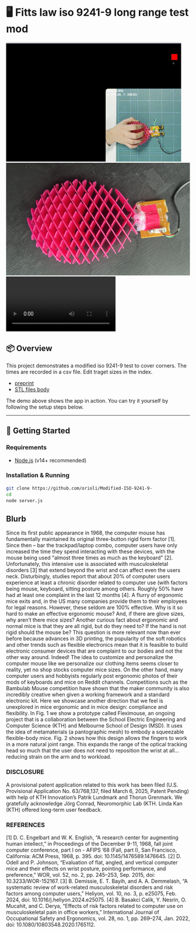 # 🖥️ Fitts law iso 9241-9 long range test mod 

![Demo](demo.gif)
![Demo](topview.png)
![Fleximouse Video](./Fig8_trackpad_n_mouse_view.MOV)

## 📦 Overview

This project demonstrates a modified iso 9241-9 test to cover corners. The times are recorded in a csv file. Edit traget sizes in the index.

- [preprint](http://dx.doi.org/10.13140/RG.2.2.15783.25762) 
- [STL files body](https://www.crealitycloud.com/model-detail/6644218123c97821105231e2)



The demo above shows the app in action. You can try it yourself by following the setup steps below.

---

## 🚀 Getting Started

### Requirements
- [Node.js](https://nodejs.org/) (v14+ recommended)

### Installation & Running

```bash
git clone https://github.com/orioli/Modified-ISO-9241-9-
cd 
node server.js
```

## Blurb
Since its first public appearance in 1968, the computer mouse has fundamentally maintained its original three-button rigid form factor [1]. Since then – bar the trackpad/laptop combo, computer users have only increased the time they spend interacting with these devices, with the mouse being used "almost three times as much as the keyboard" [2]. Unfortunately,  this intensive use is associated with musculoskeletal disorders [3] that extend beyond the wrist and can affect even the users neck. Disturbingly, studies report that about 20% of computer users experience at least a chronic disorder related to computer use (with factors being mouse, keyboard, sitting posture among others. Roughly 50% have had at least one complaint in the last 12 months [4]. A flurry of ergonomic mice exits and, in the US many companies provide them to their employees for legal reasons. However, these seldom are 100% effective. Why is it so hard to make an effective ergonomic mouse? And, if there are glove sizes, why aren’t there mice sizes? Another curious fact about ergonomic and normal mice is that they are all rigid, but do they need to? If the hand is not rigid should the mouse be? This question is more relevant now than ever before because advances in 3D printing, the popularity of the soft robotics and other trends such as flexible electronics mean that it is feasible to build electronic consumer devices that are complaint to our bodies and not the other way around. Indeed! The idea to customize and personalize the computer mouse like we personalize our clothing items seems closer to reality, yet no shop stocks computer mice sizes. On the other hand, many computer users and hobbyists regularly post ergonomic photos of their mods of keyboards and mice on Reddit channels. Competitions such as the Bambulab Mouse competition have shown that the maker community is also incredibly creative when given a working framework and a standard electronic kit. Here we showcase another direction that we feel is unexplored in mice ergonomic and in mice design: compliance and flexibility. In Fig. 1 we show a prototype called Fleximouse, an ongoing project that is a collaboration between the School Electric Engineering and Computer Science (KTH) and Melbourne School of Design (MSD). It uses the idea of metamaterials (a pantographic mesh) to embody a squeezable flexible-body mice. Fig. 2 shows how this design allows the fingers to work in a more natural joint range. This expands the range of the optical tracking head so much that the user does not need to reposition the wrist at all… reducing strain on the arm and to workload. 

### DISCLOSURE
A provisional patent application related to this work has been filed (U.S. Provisional Application No. 63/768,137, filed March 6, 2025, Patent Pending) with help of KTH Innovation’s Patrik Lundmark and Thorun Grenmark. We gratefully acknowledge Jörg Conrad, Neuromorphic Lab (KTH. Linda Kan (KTH) offered long-term user feedback. 

### REFERENCES 
[1]	D. C. Engelbart and W. K. English, “A research center for augmenting human intellect,” in Proceedings of the December 9-11, 1968, fall joint computer conference, part I on - AFIPS ’68 (Fall, part I), San Francisco, California: ACM Press, 1968, p. 395. doi: 10.1145/1476589.1476645.
[2]	D. Odell and P. Johnson, “Evaluation of flat, angled, and vertical computer mice and their effects on wrist posture, pointing performance, and preference,” WOR, vol. 52, no. 2, pp. 245–253, Sep. 2015, doi: 10.3233/WOR-152167.
[3]	B. Demissie, E. T. Bayih, and A. A. Demmelash, “A systematic review of work-related musculoskeletal disorders and risk factors among computer users,” Heliyon, vol. 10, no. 3, p. e25075, Feb. 2024, doi: 10.1016/j.heliyon.2024.e25075.
[4]	B. Basakci Calik, Y. Nesrin, O. Mucahit, and C. Derya, “Effects of risk factors related to computer use on musculoskeletal pain in office workers,” International Journal of Occupational Safety and Ergonomics, vol. 28, no. 1, pp. 269–274, Jan. 2022, doi: 10.1080/10803548.2020.1765112.



